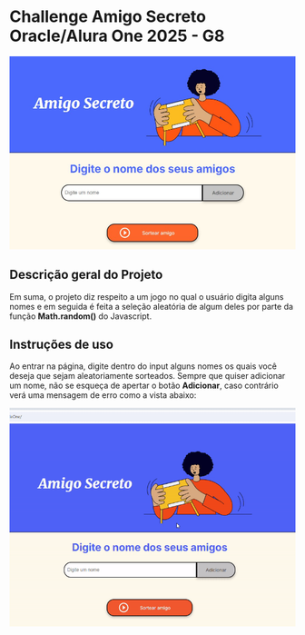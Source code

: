 # Challenge Amigo Secreto Oracle/Alura One 2025 - G8

![img-challenge-amigo-secreto](https://github.com/Megalonnix/ChallengeAmigoSecretoOracleOne/blob/master/assets/Img1.jpg)

## Descrição geral do Projeto

Em suma, o projeto diz respeito a um jogo no qual o usuário digita alguns nomes e em seguida é feita a seleção aleatória de algum deles por parte da função **Math.random()** do Javascript. 

## Instruções de uso

Ao entrar na página, digite dentro do input alguns nomes os quais você deseja que sejam aleatoriamente sorteados. Sempre que quiser adicionar um nome, não se esqueça de apertar o botão **Adicionar**, caso contrário verá uma mensagem de erro como a vista abaixo:


![img-gif-erro-01](https://github.com/Megalonnix/ChallengeAmigoSecretoOracleOne/blob/master/assets/gifs/gif01.gif)
